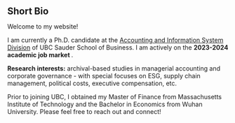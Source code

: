 
<h2 id="bio" style="margin: 2px 0px 0px;">  
<br> Short Bio   </h2>

Welcome to my website! 

I am currently a Ph.D. candidate at the <a href="https://www.sauder.ubc.ca/thought-leadership/divisions/accounting-information-systems">Accounting and Information System Division</a> of UBC Sauder School of Business. I am actively on the <strong >2023-2024 academic job market </strong>.  
 
<strong>Research interests:</strong> archival-based studies in managerial accounting and corporate governance - with special focuses on ESG, supply chain management, political costs, executive compensation, etc. 

Prior to joining UBC, I obtained my Master of Finance from Massachusetts Institute of Technology and the Bachelor in Economics from Wuhan University. Please feel free to reach out and connect!
